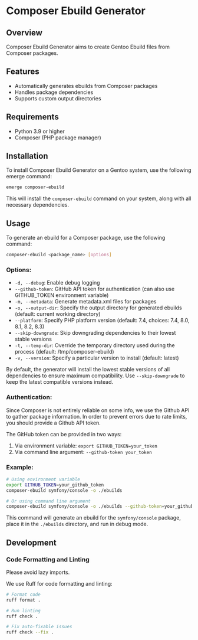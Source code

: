 # Composer Ebuild Generator

## Overview

Composer Ebuild Generator aims to create Gentoo Ebuild files from Composer packages.

## Features

- Automatically generates ebuilds from Composer packages
- Handles package dependencies
- Supports custom output directories

## Requirements

- Python 3.9 or higher
- Composer (PHP package manager)

## Installation

To install Composer Ebuild Generator on a Gentoo system, use the following emerge command:

```bash
emerge composer-ebuild
```

This will install the `composer-ebuild` command on your system, along with all necessary dependencies.

## Usage

To generate an ebuild for a Composer package, use the following command:

```bash
composer-ebuild <package_name> [options]
```

### Options:

- `-d, --debug`: Enable debug logging
- `--github-token`: GitHub API token for authentication (can also use GITHUB_TOKEN environment variable)
- `-m, --metadata`: Generate metadata.xml files for packages
- `-o, --output-dir`: Specify the output directory for generated ebuilds (default: current working directory)
- `--platform`: Specify PHP platform version (default: 7.4, choices: 7.4, 8.0, 8.1, 8.2, 8.3)
- `--skip-downgrade`: Skip downgrading dependencies to their lowest stable versions
- `-t, --temp-dir`: Override the temporary directory used during the process (default: /tmp/composer-ebuild)
- `-v, --version`: Specify a particular version to install (default: latest)

By default, the generator will install the lowest stable versions of all dependencies to ensure maximum compatibility. Use `--skip-downgrade` to keep the latest compatible versions instead.

### Authentication:

Since Composer is not entirely reliable on some info, we use the Github API to gather package information.
In order to prevent errors due to rate limits, you should provide a Github API token.

The GitHub token can be provided in two ways:
1. Via environment variable: `export GITHUB_TOKEN=your_token`
2. Via command line argument: `--github-token your_token`

### Example:

```bash
# Using environment variable
export GITHUB_TOKEN=your_github_token
composer-ebuild symfony/console -o ./ebuilds

# Or using command line argument
composer-ebuild symfony/console -o ./ebuilds --github-token=your_github_token
```

This command will generate an ebuild for the `symfony/console` package, place it in the `./ebuilds` directory, and run in debug mode.

## Development

### Code Formatting and Linting

Please avoid lazy imports. 

We use Ruff for code formatting and linting:

```bash
# Format code
ruff format .

# Run linting
ruff check .

# Fix auto-fixable issues
ruff check --fix .
```

